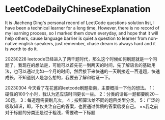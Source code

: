 # LeetCodeDailyChineseExplanation

It is Jiacheng Ding's personal record of LeetCode questions solution list, I have been a technical learner for a long time, However, there is no record of my learning process, so I marked them down everyday, and hope that it will help others, cause language barrier is quiet a question to learner from non-native english speakers, just remember, chase dream is always hard and it is worth to do it.

20230228
leetcode已经进入了两千题时代，那么这个时候如何刷题就是一个问题了，我现在的想法是，可能可以首先花一到两天的时间，先了解语言的基础用法，也可以通过比如一个月的时间，然后接下来快速的一天刷接近一百道题，快速成长，不知道别人是怎么想的，我要去了解和验证一下。

20230304
今天看了花花酱的leetcode刷题指南，主要概括一下他的想法。
1：硬性的100个小时，我认为还应该时间更长一些。
2：分类的话每一题都要刷20－30题。
3：每道题需要刷几次。
4；按照算法给不同的题目类型分类。
5：广泛的吸取知识，即，不仅关注自己的答案，也要通过优质的答案启发自己。
××我之前对于标题的分类还是过于粗浅，需要改一下标题
